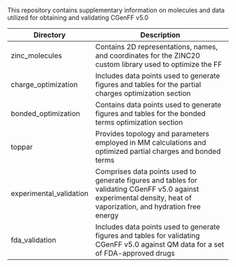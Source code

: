 This repository contains supplementary information on molecules and data utilized for obtaining and validating CGenFF v5.0

| Directory               | Description                                                                                                                                                        |
|-------------------------|--------------------------------------------------------------------------------------------------------------------------------------------------------------------|
| zinc_molecules          | Contains 2D representations, names, and coordinates for the ZINC20 custom library used to optimize the FF                                                          |
| charge_optimization     | Includes data points used to generate figures and tables for the partial charges optimization section                                                              |
| bonded_optimization     | Contains data points used to generate figures and tables for the bonded terms optimization section                                                                 |
| toppar                  | Provides topology and parameters employed in MM calculations and optimized partial charges and bonded terms                                                        |
| experimental_validation | Comprises data points used to generate figures and tables for validating CGenFF v5.0 against experimental density, heat of vaporization, and hydration free energy |
| fda_validation          | Includes data points used to generate figures and tables for validating CGenFF v5.0 against QM data for a set of FDA-approved drugs                                |
